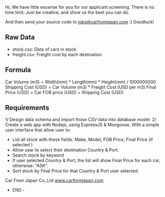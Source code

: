Hi,
We have little excerise for you for our applicant screening.
There is no time limit. Just be creative, and show us the best you can do.

And then send your source code to jobs@carfromjapan.com :)
Goodluck!

Raw Data
-----------------
- stock.csv: Data of cars in stock
- freight.csv: Freight cost by each destination

Formula
-----------------
Car Volume (m3) = Width(mm) * Length(mm) * Height(mm) / 1000000000
Shipping Cost (USD) = Car Volume (m3) * Freight Cost (USD per m3)
Final Price (USD) = Car FOB price (USD) + Shipping Cost (USD)

Requirements
-----------------
1/ Design data schema and import those CSV data into database model.
2/ Create a web app with Nodejs, using ExpressJS & Mongoose.
With a simple user interface that allow user to:
- List all stock with these fields: Make, Model, FOB Price, Final Price (if selected )
- Allow user to select their destination Country & Port.
- Search stock by keyword
- If user selected Country & Port, the list will show Final Price for each car, otherwise: "ASK".
- Sort stock by Final Price for that Country & Port user selected.


Car From Japan Co.,Ltd
www.carfromjapan.com
- END -

